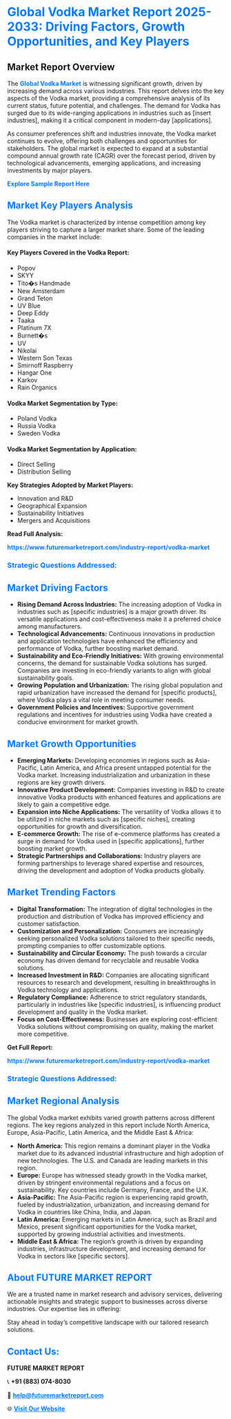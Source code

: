 <h1 style="color: #007BFF;">Global Vodka Market Report 2025-2033: Driving Factors, Growth Opportunities, and Key Players</h1>

<section id="overview">
<h2>Market Report Overview</h2>
<p>The <a href="https://www.futuremarketreport.com/industry-report/vodka-market" style="color: #007BFF; text-decoration: none;"><strong>Global Vodka Market</strong></a> is witnessing significant growth, driven by increasing demand across various industries. This report delves into the key aspects of the Vodka market, providing a comprehensive analysis of its current status, future potential, and challenges. The demand for Vodka has surged due to its wide-ranging applications in industries such as [insert industries], making it a critical component in modern-day [applications].</p>
<p>As consumer preferences shift and industries innovate, the Vodka market continues to evolve, offering both challenges and opportunities for stakeholders. The global market is expected to expand at a substantial compound annual growth rate (CAGR) over the forecast period, driven by technological advancements, emerging applications, and increasing investments by major players.</p>
</section>

<section id="overview">
<p><a href="https://www.futuremarketreport.com/request-sample/reportId=88532" style="color: #007BFF; text-decoration: none;"><strong>Explore Sample Report Here</strong></a></p>
</section>

<section id="key-players">
<h2 style="color: #007BFF;">Market Key Players Analysis</h2>
<p>The Vodka market is characterized by intense competition among key players striving to capture a larger market share. Some of the leading companies in the market include:</p>
<h4>Key Players Covered in the Vodka Report:</h4>
<ul><li>Popov</li><li>SKYY</li><li>Tito�s Handmade</li><li>New Amsterdam</li><li>Grand Teton</li><li>UV Blue</li><li>Deep Eddy</li><li>Taaka</li><li>Platinum 7X</li><li>Burnett�s</li><li>UV</li><li>Nikolai</li><li>Western Son Texas</li><li>Smirnoff Raspberry</li><li>Hangar One</li><li>Karkov</li><li>Rain Organics</li></ul>
<h4>Vodka Market Segmentation by Type:</h4>
<ul><li>Poland Vodka</li><li>Russia Vodka</li><li>Sweden Vodka</li></ul>

<h4>Vodka Market Segmentation by Application:</h4>
<ul><li>Direct Selling</li><li>Distribution Selling</li></ul>
<p><strong>Key Strategies Adopted by Market Players:</strong></p>
<ul>
<li>Innovation and R&D</li>
<li>Geographical Expansion</li>
<li>Sustainability Initiatives</li>
<li>Mergers and Acquisitions</li>
</ul>
</section>

<section>
<p><strong>Read Full Analysis: </strong></p><a href="https://www.futuremarketreport.com/industry-report/vodka-market" style="color: #007BFF; text-decoration: none;"><strong>https://www.futuremarketreport.com/industry-report/vodka-market</strong></a>
<h3 style="color: #007BFF;">Strategic Questions Addressed:</h3>
</section>

<section id="driving-factors">
<h2 style="color: #007BFF;">Market Driving Factors</h2>
<ul>
<li><strong>Rising Demand Across Industries:</strong> The increasing adoption of Vodka in industries such as [specific industries] is a major growth driver. Its versatile applications and cost-effectiveness make it a preferred choice among manufacturers.</li>
<li><strong>Technological Advancements:</strong> Continuous innovations in production and application technologies have enhanced the efficiency and performance of Vodka, further boosting market demand.</li>
<li><strong>Sustainability and Eco-Friendly Initiatives:</strong> With growing environmental concerns, the demand for sustainable Vodka solutions has surged. Companies are investing in eco-friendly variants to align with global sustainability goals.</li>
<li><strong>Growing Population and Urbanization:</strong> The rising global population and rapid urbanization have increased the demand for [specific products], where Vodka plays a vital role in meeting consumer needs.</li>
<li><strong>Government Policies and Incentives:</strong> Supportive government regulations and incentives for industries using Vodka have created a conducive environment for market growth.</li>
</ul>
</section>

<section id="growth-opportunities">
<h2 style="color: #007BFF;">Market Growth Opportunities</h2>
<ul>
<li><strong>Emerging Markets:</strong> Developing economies in regions such as Asia-Pacific, Latin America, and Africa present untapped potential for the Vodka market. Increasing industrialization and urbanization in these regions are key growth drivers.</li>
<li><strong>Innovative Product Development:</strong> Companies investing in R&D to create innovative Vodka products with enhanced features and applications are likely to gain a competitive edge.</li>
<li><strong>Expansion into Niche Applications:</strong> The versatility of Vodka allows it to be utilized in niche markets such as [specific niches], creating opportunities for growth and diversification.</li>
<li><strong>E-commerce Growth:</strong> The rise of e-commerce platforms has created a surge in demand for Vodka used in [specific applications], further boosting market growth.</li>
<li><strong>Strategic Partnerships and Collaborations:</strong> Industry players are forming partnerships to leverage shared expertise and resources, driving the development and adoption of Vodka products globally.</li>
</ul>
</section>

<section id="trending-factors">
<h2 style="color: #007BFF;">Market Trending Factors</h2>
<ul>
<li><strong>Digital Transformation:</strong> The integration of digital technologies in the production and distribution of Vodka has improved efficiency and customer satisfaction.</li>
<li><strong>Customization and Personalization:</strong> Consumers are increasingly seeking personalized Vodka solutions tailored to their specific needs, prompting companies to offer customizable options.</li>
<li><strong>Sustainability and Circular Economy:</strong> The push towards a circular economy has driven demand for recyclable and reusable Vodka solutions.</li>
<li><strong>Increased Investment in R&D:</strong> Companies are allocating significant resources to research and development, resulting in breakthroughs in Vodka technology and applications.</li>
<li><strong>Regulatory Compliance:</strong> Adherence to strict regulatory standards, particularly in industries like [specific industries], is influencing product development and quality in the Vodka market.</li>
<li><strong>Focus on Cost-Effectiveness:</strong> Businesses are exploring cost-efficient Vodka solutions without compromising on quality, making the market more competitive.</li>
</ul>
</section>

<section>
<p><strong>Get Full Report: </strong></p><a href="https://www.futuremarketreport.com/industry-report/vodka-market" style="color: #007BFF; text-decoration: none;"><strong>https://www.futuremarketreport.com/industry-report/vodka-market</strong></a>
<h3 style="color: #007BFF;">Strategic Questions Addressed:</h3>
</section>


<section id="regional-analysis">
<h2 style="color: #007BFF;">Market Regional Analysis</h2>
<p>The global Vodka market exhibits varied growth patterns across different regions. The key regions analyzed in this report include North America, Europe, Asia-Pacific, Latin America, and the Middle East & Africa:</p>
<ul>
<li><strong>North America:</strong> This region remains a dominant player in the Vodka market due to its advanced industrial infrastructure and high adoption of new technologies. The U.S. and Canada are leading markets in this region.</li>
<li><strong>Europe:</strong> Europe has witnessed steady growth in the Vodka market, driven by stringent environmental regulations and a focus on sustainability. Key countries include Germany, France, and the U.K.</li>
<li><strong>Asia-Pacific:</strong> The Asia-Pacific region is experiencing rapid growth, fueled by industrialization, urbanization, and increasing demand for Vodka in countries like China, India, and Japan.</li>
<li><strong>Latin America:</strong> Emerging markets in Latin America, such as Brazil and Mexico, present significant opportunities for the Vodka market, supported by growing industrial activities and investments.</li>
<li><strong>Middle East & Africa:</strong> The region’s growth is driven by expanding industries, infrastructure development, and increasing demand for Vodka in sectors like [specific sectors].</li>
</ul>
</section>

<footer>
<h2 style="color: #007BFF;">About FUTURE MARKET REPORT</h2>
<p>We are a trusted name in market research and advisory services, delivering actionable insights and strategic support to businesses across diverse industries. Our expertise lies in offering:</p>

<p>Stay ahead in today’s competitive landscape with our tailored research solutions.</p>

<h2 style="color: #007BFF;">Contact Us:</h2>
<p><strong>FUTURE MARKET REPORT</strong></p>
<p>📞 <strong>+91 (883) 074-8030</strong></p>
<p>📧 <strong><a href="mailto:help@futuremarketreport.com" style="color: #007BFF;">help@futuremarketreport.com</a></strong></p>
<p>🌐 <strong><a href="https://www.futuremarketreport.com/" style="color: #007BFF;">Visit Our Website</a></strong></p>
</footer>